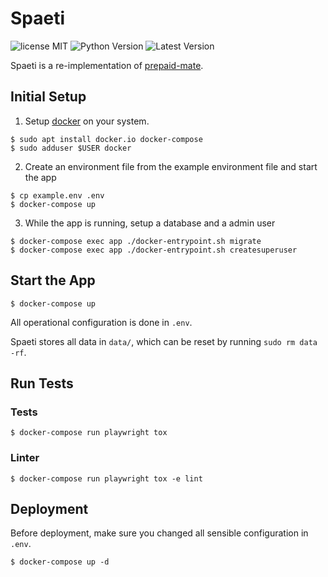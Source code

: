 # Spaeti

![license MIT](https://img.shields.io/pypi/l/spaeti.svg)
![Python Version](https://img.shields.io/pypi/pyversions/spaeti.svg)
![Latest Version](https://img.shields.io/pypi/v/spaeti.svg)

Spaeti is a re-implementation of [prepaid-mate](https://github.com/freieslabor/prepaid-mate).


## Initial Setup

1. Setup [docker](https://www.docker.com/) on your system.

```
$ sudo apt install docker.io docker-compose
$ sudo adduser $USER docker
```

2. Create an environment file from the example environment file and start the app

```
$ cp example.env .env
$ docker-compose up
```

3. While the app is running, setup a database and a admin user

```
$ docker-compose exec app ./docker-entrypoint.sh migrate
$ docker-compose exec app ./docker-entrypoint.sh createsuperuser
```


## Start the App

```
$ docker-compose up
```

All operational configuration is done in `.env`.

Spaeti stores all data in `data/`, which can be reset by running `sudo rm data -rf`.


## Run Tests

### Tests

```
$ docker-compose run playwright tox
```

### Linter

```
$ docker-compose run playwright tox -e lint
```


## Deployment

Before deployment, make sure you changed all sensible configuration in `.env`.

```
$ docker-compose up -d
```
